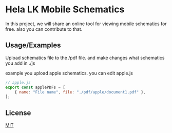 # Hela LK Mobile Schematics

In this project, we will share an online tool for viewing mobile schematics for free. also you can contribute to that.



## Usage/Examples
Upload schematics file to the /pdf file. and make changes what schematics you add in ./js

example you upload apple schematics. you can edit apple.js

```javascript
// apple.js
export const applePDFs = [
    { name: "File name", file: "./pdf/apple/document1.pdf" },
];
```

## License

[MIT](https://choosealicense.com/licenses/mit/)
